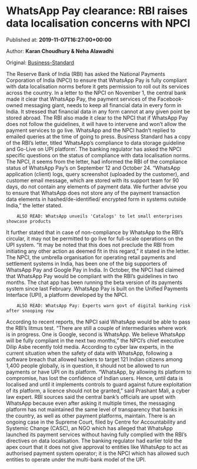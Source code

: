 
# WhatsApp Pay clearance: RBI raises data localisation concerns with NPCI

Published at: **2019-11-07T16:27:00+00:00**

Author: **Karan Choudhury &amp; Neha Alawadhi**

Original: [Business-Standard](https://www.business-standard.com/article/finance/whatsapp-pay-clearance-rbi-raises-data-localisation-concerns-with-npci-119110701722_1.html)

The Reserve Bank of India (RBI) has asked the National Payments Corporation of India (NPCI) to ensure that WhatsApp Pay is fully compliant with data localisation norms before it gets permission to roll out its services across the country.
In a letter to the NPCI on November 1, the central bank made it clear that WhatsApp Pay, the payment services of the Facebook-owned messaging giant, needs to keep all financial data in every form in India. It stressed that financial data in any form cannot at any given point be stored abroad. The RBI also made it clear to the NPCI that if WhatsApp Pay does not follow the guidelines, it will have to intervene and won’t allow the payment services to go live.
WhatsApp and the NPCI hadn’t replied to emailed queries at the time of going to press. Business Standard has a copy of the RBI’s letter, titled ‘WhatsApp’s compliance to data storage guideline and Go-Live on UPI platform’.
The banking regulator has asked the NPCI specific questions on the status of compliance with data localisation norms. The NPCI, it seems from the letter, had informed the RBI of the compliance status of WhatsApp Pay’s on September 12 and October 24.
“WhatsApp application (client) logs, query screenshot (uploaded by the customer), and customer email message, which are stored with its support team for 90 days, do not contain any elements of payment data. We further advise you to ensure that WhatsApp does not store any of the payment transaction data elements in hashed/de-identified/ encrypted form in systems outside India,” the letter stated.

        ALSO READ: WhatsApp unveils 'Catalogs' to let small enterprises showcase products
      
It further stated that in case of non-compliance by WhatsApp to the RBI’s circular, it may not be permitted to go live for full-scale operations on the UPI system. “It may be noted that this does not preclude the RBI from initiating any other action as deemed fit in this regard,” it stated in the letter.
The NPCI, the umbrella organisation for operating retail payments and settlement systems in India, has been one of the big supporters of WhatsApp Pay and Google Pay in India. In October, the NPCI had claimed that WhatsApp Pay would be compliant with the RBI’s guidelines in two months.
The chat app has been running the beta version of its payments system since last February. WhatsApp Pay is built on the Unified Payments Interface (UPI), a platform developed by the NPCI.

        ALSO READ: WhatsApp Pay: Experts warn govt of digital banking risk after snooping row
      
According to recent reports, the NPCI said WhatsApp would be able to pass the RBI’s litmus test. “There are still a couple of intermediaries where work is in progress. One is Google, second is WhatsApp. We believe WhatsApp will be fully compliant in the next two months,” the NPCI’s chief executive Dilip Asbe recently told media.
According to cyber law experts, in the current situation when the safety of data with WhatsApp, following a software breach that allowed hackers to target 121 Indian citizens among 1,400 people globally, is in question, it should not be allowed to run payments or have UPI on its platform. “WhatsApp, by allowing its platform to compromise, has lost the confidence of Indian users. Hence, until data is localised and until it implements controls to guard against future exploitation of its platform, a licence should not be granted,” said Prashant Mali, a cyber law expert.
RBI sources said the central bank’s officials are upset with WhatsApp because even after asking it multiple times, the messaging platform has not maintained the same level of transparency that banks in the country, as well as other payment platforms, maintain.
There is an ongoing case in the Supreme Court, filed by Centre for Accountability and Systemic Change (CASC), an NGO which has alleged that WhatsApp launched its payment services without having fully complied with the RBI’s directives on data localisation.
The banking regulator had earlier told the apex court that it does not give approval to entities like WhatsApp to act as authorised payment system operator; it is the NPCI which has allowed such entities to operate under the multi-bank model of the UPI.
